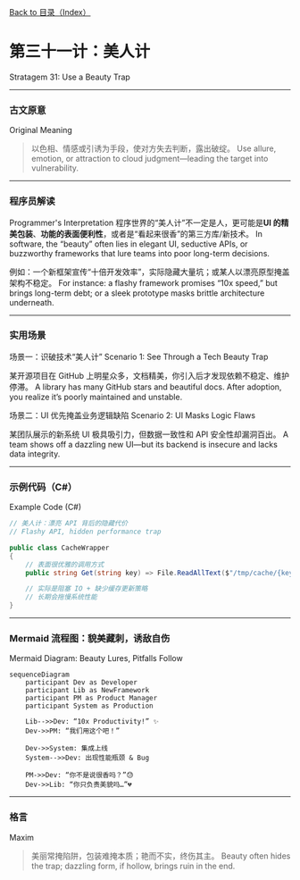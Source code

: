 [Back to 目录（Index）](https://github.com/uwspstar/The-36-Stratagems-for-Programmers/blob/main/Index.md)

# 第三十一计：美人计

Stratagem 31: Use a Beauty Trap

---

### 古文原意

Original Meaning

> 以色相、情感或引诱为手段，使对方失去判断，露出破绽。
> Use allure, emotion, or attraction to cloud judgment—leading the target into vulnerability.

---

### 程序员解读

Programmer's Interpretation
程序世界的“美人计”不一定是人，更可能是**UI 的精美包装**、**功能的表面便利性**，或者是“看起来很香”的第三方库/新技术。
In software, the “beauty” often lies in elegant UI, seductive APIs, or buzzworthy frameworks that lure teams into poor long-term decisions.

例如：一个新框架宣传“十倍开发效率”，实际隐藏大量坑；或某人以漂亮原型掩盖架构不稳定。
For instance: a flashy framework promises “10x speed,” but brings long-term debt; or a sleek prototype masks brittle architecture underneath.

---

### 实用场景

场景一：识破技术“美人计”
Scenario 1: See Through a Tech Beauty Trap

某开源项目在 GitHub 上明星众多，文档精美，你引入后才发现依赖不稳定、维护停滞。
A library has many GitHub stars and beautiful docs. After adoption, you realize it’s poorly maintained and unstable.

场景二：UI 优先掩盖业务逻辑缺陷
Scenario 2: UI Masks Logic Flaws

某团队展示的新系统 UI 极具吸引力，但数据一致性和 API 安全性却漏洞百出。
A team shows off a dazzling new UI—but its backend is insecure and lacks data integrity.

---

### 示例代码（C#）

Example Code (C#)

```csharp
// 美人计：漂亮 API 背后的隐藏代价
// Flashy API, hidden performance trap

public class CacheWrapper
{
    // 表面很优雅的调用方式
    public string Get(string key) => File.ReadAllText($"/tmp/cache/{key}");

    // 实际是阻塞 IO + 缺少缓存更新策略
    // 长期会拖慢系统性能
}
```

---

### Mermaid 流程图：貌美藏刺，诱敌自伤

Mermaid Diagram: Beauty Lures, Pitfalls Follow

```mermaid
sequenceDiagram
    participant Dev as Developer
    participant Lib as NewFramework
    participant PM as Product Manager
    participant System as Production

    Lib-->>Dev: “10x Productivity!” ✨  
    Dev->>PM: “我们用这个吧！”

    Dev->>System: 集成上线  
    System-->>Dev: 出现性能瓶颈 & Bug

    PM->>Dev: “你不是说很香吗？”😓  
    Dev->>Lib: “你只负责美貌吗…”💔
```

---

### 格言

Maxim

> 美丽常掩陷阱，包装难掩本质；艳而不实，终伤其主。
> Beauty often hides the trap; dazzling form, if hollow, brings ruin in the end.

